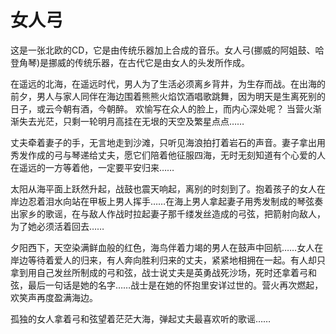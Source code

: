 # 女人弓

这是一张北欧的CD，它是由传统乐器加上合成的音乐。女人弓(挪威的阿姐鼓、哈登角琴)是挪威的传统乐器，在古代它是由女人的头发所作成。 

在遥远的北海，在遥远时代，男人为了生活必须离乡背井，为生存而战。在出海的前夕，男人与家人同伴在海边围着熊熊火焰饮酒唱歌跳舞，因为明天是生离死别的日子，或云今朝有酒，今朝醉。 欢愉写在众人的脸上，而内心深处呢？ 当营火渐渐失去光茫，只剩一轮明月高挂在无垠的天空及繁星点点…… 

丈夫牵着妻子的手，无言地走到沙滩，只听见海浪拍打着岩石的声音。妻子拿出用秀发作成的弓与琴递给丈夫，愿它们陪着他征服四海，无时无刻知道有个心爱的人在遥远的一方等着他，一定要平安归来…… 

太阳从海平面上跃然升起，战鼓也震天响起，离别的时刻到了。抱着孩子的女人在岸边忍着泪水向站在甲板上男人挥手……在海上男人拿起妻子用秀发制成的琴弦奏出家乡的歌谣，在与敌人作战时拉起妻子那千缕发丝造成的弓弦，把箭射向敌人，为了她必须活着回去…… 

夕阳西下，天空染满鲜血般的红色，海鸟伴着力竭的男人在鼓声中回航……女人在岸边等待着爱人的归来，有人奔向胜利归来的丈夫，紧紧地相拥在一起。有人却只拿到用自己发丝所制成的弓和弦，战士说丈夫是英勇战死沙场，死时还拿着弓和弦，最后一句话是她的名字……战士是在她的怀抱里安详过世的。营火再次燃起，欢笑声再度盈满海边。 

孤独的女人拿着弓和弦望着茫茫大海，弹起丈夫最喜欢听的歌谣……
 